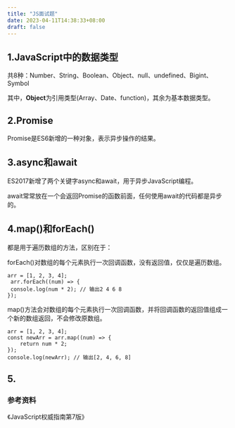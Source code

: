 ```yaml
---
title: "JS面试题"
date: 2023-04-11T14:38:33+08:00
draft: false
---
```


## 1.JavaScript中的数据类型

共8种：Number、String、Boolean、Object、null、undefined、Bigint、Symbol

其中，**Object**为引用类型(Array、Date、function)，其余为基本数据类型。

## 2.Promise

Promise是ES6新增的一种对象，表示异步操作的结果。

## 3.async和await

ES2017新增了两个关键字async和await，用于异步JavaScript编程。

await常常放在一个会返回Promise的函数前面，任何使用await的代码都是异步的。

## 4.map()和forEach()

都是用于遍历数组的方法，区别在于：

forEach()对数组的每个元素执行一次回调函数，没有返回值，仅仅是遍历数组。

```
arr = [1, 2, 3, 4];
 arr.forEach((num) => {
 console.log(num * 2); // 输出2 4 6 8
});
```

map()方法会对数组的每个元素执行一次回调函数，并将回调函数的返回值组成一个新的数组返回，不会修改原数组。

```
arr = [1, 2, 3, 4]; 
const newArr = arr.map((num) => {
    return num * 2; 
});
console.log(newArr); // 输出[2, 4, 6, 8]
```

## 5.

### 参考资料

《JavaScript权威指南第7版》
